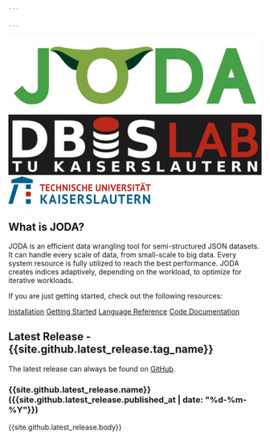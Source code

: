 ```yaml
---

---
```

<img id="logo" src="assets/img/JODA.svg" alt="JODA" />
<div class="small-logo-container">
<div class="small-logo-row">
<a class="small-logo" href="https://dbis.cs.uni-kl.de/index.php/en/"><img  src="assets/img/dbislogo_default.svg" alt="DBIS Lab" /></a>
<a class="small-logo" href="https://www.uni-kl.de/en/"><img  src="assets/img/TUKL_LOGO.svg" alt="TUK" /></a>
</div>
</div>


## What is JODA?
JODA is an efficient data wrangling tool for semi-structured JSON datasets.
It can handle every scale of data, from small-scale to big data.
Every system resource is fully utilized to reach the best performance.
JODA creates indices adaptively, depending on the workload, to optimize for iterative workloads.

If you are just getting started, check out the following resources:

<div class="btn-group">
  <a href="install/" class="button">Installation</a>
  <a href="getting-started/" class="button">Getting Started</a>
  <a href="language/" class="button">Language Reference</a>
  <a href="docs/" class="button">Code Documentation</a>
</div> 


## Latest Release - {{site.github.latest_release.tag_name}}

The latest release can always be found on [GitHub](https://github.com/JODA-Explore/JODA/releases).

### {{site.github.latest_release.name}} ({{site.github.latest_release.published_at | date: "%d-%m-%Y"}})

{{site.github.latest_release.body}}

